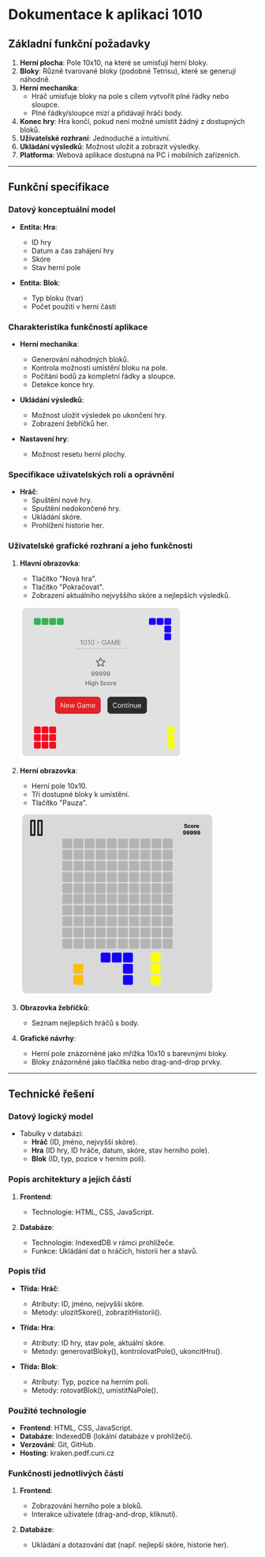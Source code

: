 # Dokumentace k aplikaci 1010

## Základní funkční požadavky

1. **Herní plocha**: Pole 10x10, na které se umisťují herní bloky.
2. **Bloky**: Různě tvarované bloky (podobné Tetrisu), které se generují náhodně.
3. **Herní mechanika**:
   - Hráč umisťuje bloky na pole s cílem vytvořit plné řádky nebo sloupce.
   - Plné řádky/sloupce mizí a přidávají hráči body.
4. **Konec hry**: Hra končí, pokud není možné umístit žádný z dostupných bloků.
5. **Uživatelské rozhraní**: Jednoduché a intuitivní.
6. **Ukládání výsledků**: Možnost uložit a zobrazit výsledky.
7. **Platforma**: Webová aplikace dostupná na PC i mobilních zařízeních.

---

## Funkční specifikace

### Datový konceptuální model

- **Entita: Hra**:

  - ID hry
  - Datum a čas zahájení hry
  - Skóre
  - Stav herní pole

- **Entita: Blok**:

  - Typ bloku (tvar)
  - Počet použití v herní části

### Charakteristika funkčností aplikace

- **Herní mechanika**:

  - Generování náhodných bloků.
  - Kontrola možnosti umístění bloku na pole.
  - Počítání bodů za kompletní řádky a sloupce.
  - Detekce konce hry.

- **Ukládání výsledků**:

  - Možnost uložit výsledek po ukončení hry.
  - Zobrazení žebříčků her.

- **Nastavení hry**:

  - Možnost resetu herní plochy.

### Specifikace uživatelských rolí a oprávnění

- **Hráč**:
  - Spuštění nové hry.
  - Spuštění nedokončené hry.
  - Ukládání skóre.
  - Prohlížení historie her.

### Uživatelské grafické rozhraní a jeho funkčnosti

1. **Hlavní obrazovka**:

   - Tlačítko "Nová hra".
   - Tlačítko "Pokračovat".
   - Zobrazení aktuálního nejvyššího skóre a nejlepších výsledků.

   ![Menu](./images/menu.png)

2. **Herní obrazovka**:

   - Herní pole 10x10.
   - Tři dostupné bloky k umístění.
   - Tlačítko "Pauza".
   
   ![Hra](./images/hra.png)

3. **Obrazovka žebříčků**:

   - Seznam nejlepších hráčů s body.

4. **Grafické návrhy**:

   - Herní pole znázorněné jako mřížka 10x10 s barevnými bloky.
   - Bloky znázorněné jako tlačítka nebo drag-and-drop prvky.

---

## Technické řešení

### Datový logický model

- Tabulky v databázi:
  - **Hráč** (ID, jméno, nejvyšší skóre).
  - **Hra** (ID hry, ID hráče, datum, skóre, stav herního pole).
  - **Blok** (ID, typ, pozice v herním poli).

### Popis architektury a jejích částí

1. **Frontend**:

   - Technologie: HTML, CSS, JavaScript.

2. **Databáze**:

   - Technologie: IndexedDB v rámci prohlížeče.
   - Funkce: Ukládání dat o hráčích, historii her a stavů.

### Popis tříd

- **Třída: Hráč**:

  - Atributy: ID, jméno, nejvyšší skóre.
  - Metody: ulozitSkore(), zobrazitHistorii().

- **Třída: Hra**:

  - Atributy: ID hry, stav pole, aktuální skóre.
  - Metody: generovatBloky(), kontrolovatPole(), ukoncitHru().

- **Třída: Blok**:

  - Atributy: Typ, pozice na herním poli.
  - Metody: rotovatBlok(), umistitNaPole().

### Použité technologie

- **Frontend**: HTML, CSS, JavaScript.
- **Databáze**: IndexedDB (lokální databáze v prohlížeči).
- **Verzování**: Git, GitHub.
- **Hosting**: kraken.pedf.cuni.cz

### Funkčnosti jednotlivých částí

1. **Frontend**:

   - Zobrazování herního pole a bloků.
   - Interakce uživatele (drag-and-drop, kliknutí).

2. **Databáze**:

   - Ukládání a dotazování dat (např. nejlepší skóre, historie her).